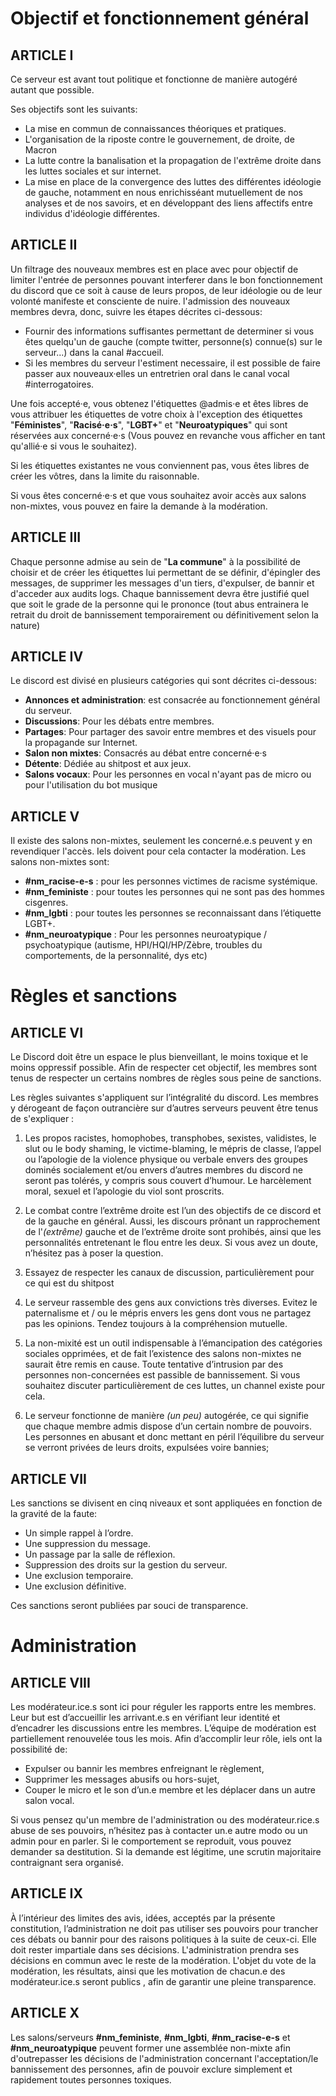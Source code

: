 # Objectif et fonctionnement général

## ARTICLE I

Ce serveur est avant tout politique et fonctionne de manière autogéré autant que possible.

Ses objectifs sont les suivants:
* La mise en commun de connaissances théoriques et pratiques.
* L'organisation de la riposte contre le gouvernement, de droite, de Macron
* La lutte contre la banalisation et la propagation de l'extrême droite dans les luttes sociales et sur internet.
* La mise en place de la convergence des luttes des différentes idéologie de gauche, notamment en nous enrichisséant mutuellement de nos analyses et de nos savoirs, et en développant des liens affectifs entre individus d'idéologie différentes.

## ARTICLE II

Un filtrage des nouveaux membres est en place avec pour objectif de limiter l'entrée de personnes pouvant interferer dans le bon fonctionnement du discord que ce soit à cause de leurs propos, de leur idéologie ou de leur volonté manifeste et consciente de nuire.
l'admission des nouveaux membres devra, donc, suivre les étapes décrites ci-dessous:

* Fournir des informations suffisantes permettant de determiner si vous êtes quelqu'un de gauche (compte twitter, personne(s) connue(s) sur le serveur...) dans la canal #accueil.
* Si les membres du serveur l'estiment necessaire, il est possible de faire passer aux nouveaux·elles un entretrien oral dans le canal vocal #interrogatoires.

Une fois accepté·e, vous obtenez l'étiquettes @admis·e et êtes libres de vous attribuer les étiquettes de votre choix à l'exception des étiquettes "**Féministes**", "**Racisé·e·s**", "**LGBT+**" et "**Neuroatypiques**" qui sont réservées aux concerné·e·s (Vous pouvez en revanche vous afficher en tant qu'allié·e si vous le souhaitez).

Si les étiquettes existantes ne vous conviennent pas, vous êtes libres de créer les vôtres, dans la limite du raisonnable.

Si vous êtes concerné·e·s et que vous souhaitez avoir accès aux salons non-mixtes, vous pouvez en faire la demande à la modération.

## ARTICLE III

Chaque personne admise au sein de "**__La commune__**" à la possibilité de choisir et de créer les étiquettes lui permettant de se définir, d'épingler des messages, de supprimer les messages d'un tiers, d'expulser, de bannir et d'acceder aux audits logs. Chaque bannissement devra être justifié quel que soit le grade de la personne qui le prononce (tout abus entrainera le retrait du droit de bannissement temporairement ou définitivement selon la nature)

## ARTICLE IV

Le discord est divisé en plusieurs catégories qui sont décrites ci-dessous:

* **__Annonces et administration__**: est consacrée au fonctionnement général du serveur.
* **__Discussions__**: Pour les débats entre membres.
* **__Partages__**: Pour partager des savoir entre membres et des visuels pour la propagande sur Internet.
* **__Salon non mixtes__**: Consacrés au débat entre concerné·e·s
* **__Détente__**: Dédiée au shitpost et aux jeux.
* **__Salons vocaux__**: Pour les personnes en vocal n'ayant pas de micro ou pour l'utilisation du bot musique

## ARTICLE V

Il existe des salons non-mixtes, seulement les concerné.e.s peuvent y en revendiquer l'accès. Iels doivent pour cela contacter la modération. Les salons non-mixtes sont:
* **__#nm_racise-e-s__** : pour les personnes victimes de racisme systémique.
* **__#nm_feministe__** : pour toutes les personnes qui ne sont pas des hommes cisgenres.
* **__#nm_lgbti__** : pour toutes les personnes se reconnaissant dans l’étiquette LGBT+.
* **__#nm_neuroatypique__** : Pour les personnes neuroatypique / psychoatypique (autisme, HPI/HQI/HP/Zèbre, troubles du comportements, de la personnalité, dys etc)

# Règles et sanctions

## ARTICLE VI

Le Discord doit être un espace le plus bienveillant, le moins toxique et le moins oppressif possible. Afin de respecter cet objectif, les membres sont tenus de respecter un certains nombres de règles sous peine de sanctions.

Les règles suivantes s'appliquent sur l’intégralité du discord. Les membres y dérogeant de façon outrancière sur d’autres serveurs peuvent être tenus de s'expliquer :
1. Les propos racistes, homophobes, transphobes, sexistes, validistes, le slut ou le body shaming, le victime-blaming, le mépris de classe, l’appel ou l’apologie de la violence physique ou verbale envers des groupes dominés socialement et/ou envers d’autres membres du discord ne seront pas tolérés, y compris sous couvert d’humour. Le harcèlement moral, sexuel et l’apologie du viol sont proscrits.

2. Le combat contre l’extrême droite est l’un des objectifs de ce discord et de la gauche en général. Aussi, les discours prônant un rapprochement de l'_(extrême)_ gauche et de l’extrême droite sont prohibés, ainsi que les personnalités entretenant le flou entre les deux. Si vous avez un doute, n’hésitez pas à poser la question.

3. Essayez de respecter les canaux de discussion, particulièrement pour ce qui est du shitpost

4. Le serveur rassemble des gens aux convictions très diverses. Evitez le paternalisme et / ou le mépris envers les gens dont vous ne partagez pas les opinions. Tendez toujours à la compréhension mutuelle.

5. La non-mixité est un outil indispensable à l’émancipation des catégories sociales opprimées, et de fait l’existence des salons non-mixtes ne saurait être remis en cause. Toute tentative d’intrusion par des personnes non-concernées est passible de bannissement. Si vous souhaitez discuter particulièrement de ces luttes, un channel existe pour cela.  

6. Le serveur fonctionne de manière _(un peu)_ autogérée, ce qui signifie que chaque membre admis dispose d’un certain nombre de pouvoirs. Les personnes en abusant et donc mettant en péril l’équilibre du serveur se verront privées de leurs droits, expulsées voire bannies;

## ARTICLE VII

Les sanctions se divisent en cinq niveaux et sont appliquées en fonction de la gravité de la faute:
* Un simple rappel à l’ordre.
* Une suppression du message.
* Un passage par la salle de réflexion.
* Suppression des droits sur la gestion du serveur.
* Une exclusion temporaire.
* Une exclusion définitive.

Ces sanctions seront publiées par souci de transparence.

# Administration

## ARTICLE VIII

Les modérateur.ice.s sont ici pour réguler les rapports entre les membres. Leur but est d’accueillir les arrivant.e.s en vérifiant leur identité et d’encadrer les discussions entre les membres. L’équipe de modération est partiellement renouvelée tous les mois. Afin d’accomplir leur rôle, iels ont la possibilité de:
* Expulser ou bannir les membres enfreignant le règlement,
* Supprimer les messages abusifs ou hors-sujet,
* Couper le micro et le son d’un.e membre et les déplacer dans un autre salon vocal.

Si vous pensez qu'un membre de l'administration ou des modérateur.rice.s abuse de ses pouvoirs, n’hésitez pas à contacter un.e autre modo ou un admin pour en parler. Si le comportement se reproduit, vous pouvez demander sa destitution. Si la demande est légitime, une scrutin majoritaire contraignant sera organisé.

## ARTICLE IX

À l’intérieur des limites des avis, idées, acceptés par la présente constitution, l’administration ne doit pas utiliser ses pouvoirs pour trancher ces débats ou bannir pour des raisons politiques à la suite de ceux-ci. Elle doit rester impartiale dans ses décisions. L'administration prendra ses décisions en commun avec le reste de la modération. L'objet du vote de la modération, les résultats, ainsi que les motivation de chacun.e des modérateur.ice.s seront publics , afin de garantir une pleine transparence.

## ARTICLE X

Les salons/serveurs **#nm_feministe**, **#nm_lgbti**, **#nm_racise-e-s** et **#nm_neuroatypique** peuvent former une assemblée non-mixte afin d'outrepasser les décisions de l'administration concernant l'acceptation/le bannissement des personnes, afin de pouvoir exclure simplement et rapidement toutes personnes toxiques.
